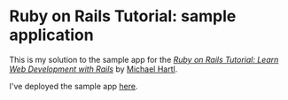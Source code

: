 # Ruby on Rails Tutorial: sample application

This is my solution to the sample app for the
[*Ruby on Rails Tutorial:
Learn Web Development with Rails*](http://www.railstutorial.org/)
by [Michael Hartl](http://www.michaelhartl.com/).

I've deployed the sample app [here](https://sample-app-strychemi.herokuapp.com/).
